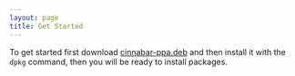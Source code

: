 ```yaml
---
layout: page
title: Get Started
---
```


To get started first download [cinnabar-ppa.deb](./cinnavar-ppa.deb) and then install it with the `dpkg` command, then you will be ready to install packages.
